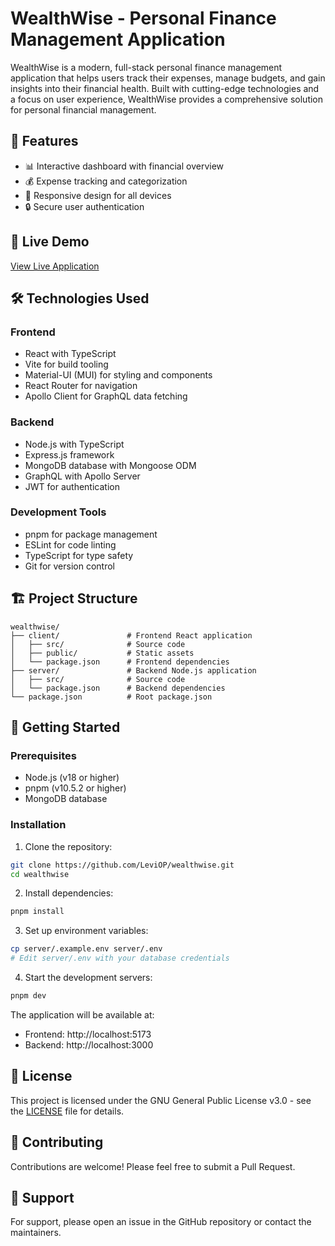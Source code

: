 # WealthWise - Personal Finance Management Application

WealthWise is a modern, full-stack personal finance management application that helps users track their expenses, manage budgets, and gain insights into their financial health. Built with cutting-edge technologies and a focus on user experience, WealthWise provides a comprehensive solution for personal financial management.

## 🌟 Features

- 📊 Interactive dashboard with financial overview
- 💰 Expense tracking and categorization
- 📱 Responsive design for all devices
- 🔒 Secure user authentication

## 🚀 Live Demo

[View Live Application](https://wealthwise-0s8x.onrender.com/)

## 🛠️ Technologies Used

### Frontend
- React with TypeScript
- Vite for build tooling
- Material-UI (MUI) for styling and components
- React Router for navigation
- Apollo Client for GraphQL data fetching

### Backend
- Node.js with TypeScript
- Express.js framework
- MongoDB database with Mongoose ODM
- GraphQL with Apollo Server
- JWT for authentication

### Development Tools
- pnpm for package management
- ESLint for code linting
- TypeScript for type safety
- Git for version control

## 🏗️ Project Structure

```
wealthwise/
├── client/               # Frontend React application
│   ├── src/              # Source code
│   ├── public/           # Static assets
│   └── package.json      # Frontend dependencies
├── server/               # Backend Node.js application
│   ├── src/              # Source code
│   └── package.json      # Backend dependencies
└── package.json          # Root package.json
```

## 🚀 Getting Started

### Prerequisites

- Node.js (v18 or higher)
- pnpm (v10.5.2 or higher)
- MongoDB database

### Installation

1. Clone the repository:
```bash
git clone https://github.com/LeviOP/wealthwise.git
cd wealthwise
```

2. Install dependencies:
```bash
pnpm install
```

3. Set up environment variables:
```bash
cp server/.example.env server/.env
# Edit server/.env with your database credentials
```

4. Start the development servers:
```bash
pnpm dev
```

The application will be available at:
- Frontend: http://localhost:5173
- Backend: http://localhost:3000

## 📝 License

This project is licensed under the GNU General Public License v3.0 - see the [LICENSE](LICENSE) file for details.

## 👥 Contributing

Contributions are welcome! Please feel free to submit a Pull Request.

## 🤝 Support

For support, please open an issue in the GitHub repository or contact the maintainers.